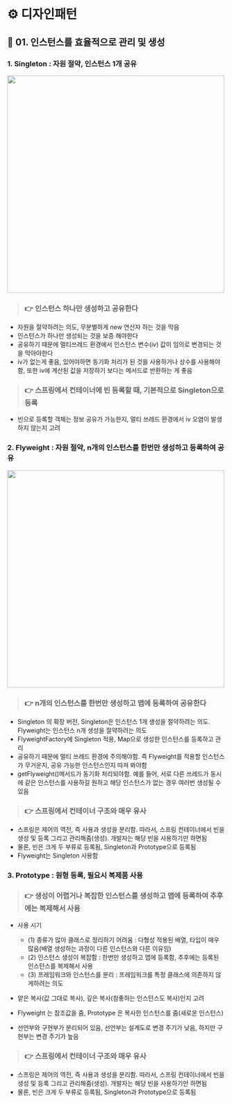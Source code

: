 # ⚙️ 디자인패턴 

##  📌 01. 인스턴스를 효율적으로 관리 및 생성  

### 1. Singleton : 자원 절약, 인스턴스 1개 공유

<img src="https://github.com/jongheonleee/design_pattern_java/assets/87258372/d2563b0e-b38e-464b-9427-6d6f0b29496a" width="500" height="500"/>


> ### 👉 인스턴스 하나만 생성하고 공유한다
  
- 자원을 절약하려는 의도, 무분별하게 new 연산자 하는 것을 막음 
- 인스턴스가 하나만 생성되는 것을 보증 해야한다 
- 공유하기 때문에 멀티쓰레드 환경에서 인스턴스 변수(iv) 값이 임의로 변경되는 것을 막아야한다
- iv가 없는게 좋음, 있어야하면 동기화 처리가 된 것을 사용하거나 상수를 사용해야함, 또한 iv에 계산된 값을 저장하기 보다는 메서드로 반환하는 게 좋음

> ### 👉 스프링에서 컨테이너에 빈 등록할 때, 기본적으로 Singleton으로 등록

- 빈으로 등록할 객체는 정보 공유가 가능한지, 멀티 쓰레드 환경에서 iv 오염이 발생하지 않는지 고려

### 2. Flyweight : 자원 절약, n개의 인스턴스를 한번만 생성하고 등록하여 공유

<img src="https://github.com/jongheonleee/design_pattern_java/assets/87258372/3dd289aa-297c-48d0-a635-67251501da59" width="500" height="500"/>

> ### 👉 n개의 인스턴스를 한번만 생성하고 맵에 등록하여 공유한다  

- Singleton 의 확장 버전, Singleton은 인스턴스 1개 생성을 절약하려는 의도. Flyweight는 인스턴스 n개 생성을 절약하려는 의도
- FlyweightFactory에 Singleton 적용, Map으로 생성한 인스턴스를 등록하고 관리
- 공유하기 때문에 멀티 쓰레드 환경에 주의해야함. 즉 Flyweight를 적용할 인스턴스가 무거운지, 공유 가능한 인스턴스인지 따져 봐야함
- getFlyweight()메서드가 동기화 처리되야함. 예를 들어, 서로 다른 쓰레드가 동시에 같은 인스턴스를 사용하길 원하고 해당 인스턴스가 없는 경우 여러번 생성될 수 있음 

> ### 👉 스프링에서 컨테이너 구조와 매우 유사

- 스프링은 제어의 역전, 즉 사용과 생성을 분리함. 따라서, 스프링 컨테이너에서 빈을 생성 및 등록 그리고 관리해줌(생성). 개발자는 해당 빈을 사용하기만 하면됨
- 물론, 빈은 크게 두 부류로 등록됨, Singleton과 Prototype으로 등록됨
- Flyweight는 Singleton 사용함 

### 3. Prototype : 원형 등록, 필요시 복제품 사용 


> ### 👉 생성이 어렵거나 복잡한 인스턴스를 생성하고 맵에 등록하여 추후에는 복제해서 사용 

- 사용 시기
    - (1) 종류가 많아 클래스로 정리하기 어려움 : 다형성 적용된 배열, 타입이 매우 많음(배열 생성하는 과정이 다른 인스턴스와 다른 이유임)
    - (2) 인스턴스 생성이 복잡함 : 한번만 생성하고 맵에 등록함, 추후에는 등록된 인스턴스를 복제해서 사용
    - (3) 프레임워크와 인스턴스를 분리 : 프레임워크를 특정 클래스에 의존하지 않게하려는 의도

- 얕은 복사(값 그대로 복사), 깊은 복사(참좋하는 인스턴스도 복사)인지 고려

- Flyweight 는 참조값을 줌, Prototype 은 복사한 인스턴스를 줌(새로운 인스턴스)

- 선언부와 구현부가 분리되어 있음, 선언부는 설계도로 변경 주기가 낮음, 하지만 구현부는 변경 주기가 높음

> ### 👉 스프링에서 컨테이너 구조와 매우 유사

- 스프링은 제어의 역전, 즉 사용과 생성을 분리함. 따라서, 스프링 컨테이너에서 빈을 생성 및 등록 그리고 관리해줌(생성). 개발자는 해당 빈을 사용하기만 하면됨
- 물론, 빈은 크게 두 부류로 등록됨, Singleton과 Prototype으로 등록됨

